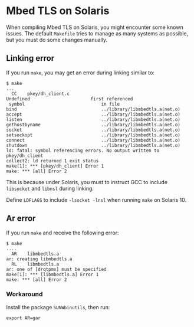 # Mbed TLS on Solaris

When compiling Mbed TLS on Solaris, you might encounter some known issues. The default `Makefile` tries to manage as many systems as possible, but you must do some changes manually.

## Linking error

If you run `make`, you may get an error during linking similar to:

```
$ make
...
  CC    pkey/dh_client.c
Undefined                       first referenced
 symbol                             in file
bind                                ../library/libmbedtls.a(net.o)
accept                              ../library/libmbedtls.a(net.o)
listen                              ../library/libmbedtls.a(net.o)
gethostbyname                       ../library/libmbedtls.a(net.o)
socket                              ../library/libmbedtls.a(net.o)
setsockopt                          ../library/libmbedtls.a(net.o)
connect                             ../library/libmbedtls.a(net.o)
shutdown                            ../library/libmbedtls.a(net.o)
ld: fatal: symbol referencing errors. No output written to pkey/dh_client
collect2: ld returned 1 exit status
make[1]: *** [pkey/dh_client] Error 1
make: *** [all] Error 2
```

This is because under Solaris, you must to instruct GCC to include `libsocket` and `libnsl` during linking.

Define `LDFLAGS` to include `-lsocket -lnsl` when running `make` on Solaris 10.

## Ar error

If you run `make` and receive the following error:

```
$ make
....
  AR    libmbedtls.a
ar: creating libmbedtls.a
  RL    libmbedtls.a
ar: one of [drqtpmx] must be specified
make[1]: *** [libmbedtls.a] Error 1
make: *** [all] Error 2
```

### Workaround

Install the package `SUNWbinutils`, then run:

```
export AR=gar
```


<!--- mbedtls-on-solaris,"When compiling Mbed TLS on Solaris some modifications might be needed in the Makefile or a package must be installed","Solaris, Makefile, undefined symbol, linking, bind, accept, listen, socket, connect, ar, make, gar","Solaris, build, compile,, Makefile, undefined symbol, linking, bind, accept, listen, socket, connect, ar, make, gar, setsockopt, gethostbyname, shutdown, libsocket, libnsl, ldflags",published,"2013-06-27 11:43:00",6,3122,"2015-07-24 11:39:00","Paul Bakker" --->
